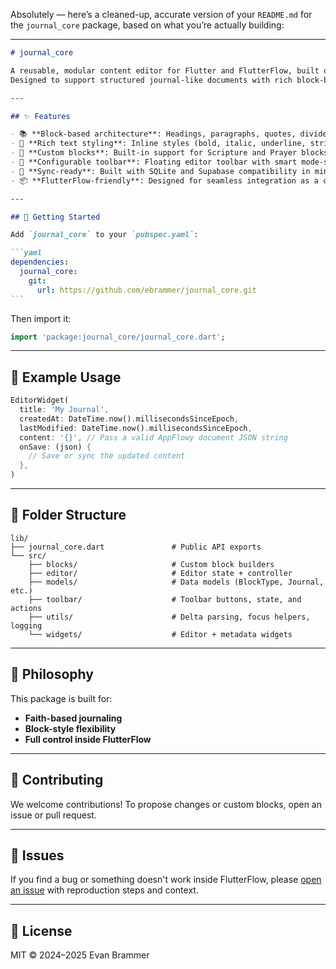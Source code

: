 Absolutely — here’s a cleaned-up, accurate version of your `README.md` for the `journal_core` package, based on what you’re actually building:

---

````md
# journal_core

A reusable, modular content editor for Flutter and FlutterFlow, built on top of [AppFlowy Editor](https://github.com/AppFlowy-IO/appflowy_editor).  
Designed to support structured journal-like documents with rich block-based content, styling, and embedded metadata.

---

## ✨ Features

- 📚 **Block-based architecture**: Headings, paragraphs, quotes, dividers, lists, prayers, scripture, tags, and more
- 🎨 **Rich text styling**: Inline styles (bold, italic, underline, strikethrough)
- 🧩 **Custom blocks**: Built-in support for Scripture and Prayer blocks
- 🧰 **Configurable toolbar**: Floating editor toolbar with smart mode-switching
- 🔁 **Sync-ready**: Built with SQLite and Supabase compatibility in mind
- 📦 **FlutterFlow-friendly**: Designed for seamless integration as a custom widget or GitHub dependency

---

## 🚀 Getting Started

Add `journal_core` to your `pubspec.yaml`:

```yaml
dependencies:
  journal_core:
    git:
      url: https://github.com/ebrammer/journal_core.git
```
````

Then import it:

```dart
import 'package:journal_core/journal_core.dart';
```

---

## 🧪 Example Usage

```dart
EditorWidget(
  title: 'My Journal',
  createdAt: DateTime.now().millisecondsSinceEpoch,
  lastModified: DateTime.now().millisecondsSinceEpoch,
  content: '{}', // Pass a valid AppFlowy document JSON string
  onSave: (json) {
    // Save or sync the updated content
  },
)
```

---

## 📁 Folder Structure

```
lib/
├── journal_core.dart               # Public API exports
└── src/
    ├── blocks/                     # Custom block builders
    ├── editor/                     # Editor state + controller
    ├── models/                     # Data models (BlockType, Journal, etc.)
    ├── toolbar/                    # Toolbar buttons, state, and actions
    ├── utils/                      # Delta parsing, focus helpers, logging
    └── widgets/                    # Editor + metadata widgets
```

---

## 🧠 Philosophy

This package is built for:

- **Faith-based journaling**
- **Block-style flexibility**
- **Full control inside FlutterFlow**

---

## 🤝 Contributing

We welcome contributions!
To propose changes or custom blocks, open an issue or pull request.

---

## 🐞 Issues

If you find a bug or something doesn't work inside FlutterFlow, please [open an issue](https://github.com/ebrammer/journal_core/issues) with reproduction steps and context.

---

## 📜 License

MIT © 2024–2025 Evan Brammer
